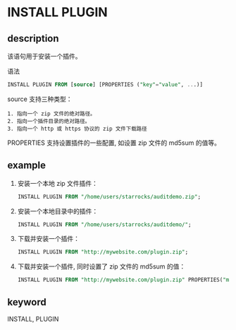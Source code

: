 # INSTALL PLUGIN

## description

该语句用于安装一个插件。

语法

```sql
INSTALL PLUGIN FROM [source] [PROPERTIES ("key"="value", ...)]
```

source 支持三种类型：

```plain text
1. 指向一个 zip 文件的绝对路径。
2. 指向一个插件目录的绝对路径。
3. 指向一个 http 或 https 协议的 zip 文件下载路径
```

PROPERTIES 支持设置插件的一些配置, 如设置 zip 文件的 md5sum 的值等。

## example

1. 安装一个本地 zip 文件插件：

    ```sql
    INSTALL PLUGIN FROM "/home/users/starrocks/auditdemo.zip";
    ```

2. 安装一个本地目录中的插件：

    ```sql
    INSTALL PLUGIN FROM "/home/users/starrocks/auditdemo/";
    ```

3. 下载并安装一个插件：

    ```sql
    INSTALL PLUGIN FROM "http://mywebsite.com/plugin.zip";
    ```

4. 下载并安装一个插件, 同时设置了 zip 文件的 md5sum 的值：

    ```sql
    INSTALL PLUGIN FROM "http://mywebsite.com/plugin.zip" PROPERTIES("md5sum" = "73877f6029216f4314d712086a146570");
    ```

## keyword

INSTALL, PLUGIN
